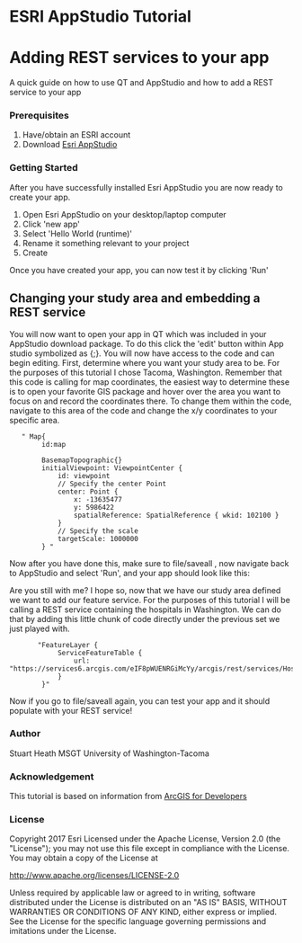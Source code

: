 # ESRI AppStudio Tutorial
# Adding REST services to your app
A quick guide on how to use QT and AppStudio and how to add a REST service to your app

### Prerequisites
1. Have/obtain an ESRI account
2. Download <a href="http://doc.arcgis.com/en/appstudio/download/" rel="nofollow">Esri AppStudio</a>

### Getting Started
After you have successfully installed Esri AppStudio you are now ready to create your app.
1. Open Esri AppStudio on your desktop/laptop computer
2. Click 'new app'
3. Select 'Hello World (runtime)'
4. Rename it something relevant to your project
5. Create

Once you have created your app, you can now test it by clicking 'Run'

## Changing your study area and embedding a REST service
You will now want to open your app in QT which was included in your AppStudio download package. To do this click the 'edit' button within App studio symbolized as {;}. You will now have access to the code and can begin editing. First, determine where you want your study area to be. For the purposes of this tutorial I chose Tacoma, Washington. Remember that this code is calling for map coordinates, the easiest way to determine these is to open your favorite GIS package and hover over the area you want to focus on and record the coordinates there. To change them within the code, navigate to this area of the code and change the x/y coordinates to your specific area.

         
       " Map{
            id:map

            BasemapTopographic{}
            initialViewpoint: ViewpointCenter {
                id: viewpoint
                // Specify the center Point
                center: Point {
                    x: -13635477
                    y: 5986422
                    spatialReference: SpatialReference { wkid: 102100 }
                }
                // Specify the scale
                targetScale: 1000000
            } "
            
Now after you have done this, make sure to file/saveall , now navigate back to AppStudio and select 'Run', and your app should look like this:
<img src="/heaths91/AppStudio-Feature-Service-Tutorial/blob/master/tacoma.png" alt="" style="max-width:100%;">

Are you still with me? I hope so, now that we have our study area defined we want to add our feature service. For the purposes of this tutorial I will be calling a REST service containing the hospitals in Washington. We can do that by adding this little chunk of code directly under the previous set we just played with.

           "FeatureLayer {
                ServiceFeatureTable {
                    url: "https://services6.arcgis.com/eIF8pWUENRGiMcYy/arcgis/rest/services/Hospitals/FeatureServer/0"
                }
            }"
Now if you go to file/saveall again, you can test your app and it should populate with your REST service!
<img src="/heaths91/AppStudio-Feature-Service-Tutorial/blob/master/featureservice.png" alt="" style="max-width:100%;">
            

### Author
Stuart Heath MSGT University of Washington-Tacoma

### Acknowledgement
This tutorial is based on information from <a href="https://developers.arcgis.com/qt/latest/qml/sample-code/sample-qt-featurelayer-featureservice.htm" rel="nofollow">ArcGIS for Developers</a>

### License
Copyright 2017 Esri
Licensed under the Apache License, Version 2.0 (the "License");
you may not use this file except in compliance with the License.
You may obtain a copy of the License at

http://www.apache.org/licenses/LICENSE-2.0

Unless required by applicable law or agreed to in writing, software
distributed under the License is distributed on an "AS IS" BASIS,
WITHOUT WARRANTIES OR CONDITIONS OF ANY KIND, either express or implied.
See the License for the specific language governing permissions and
imitations under the License.
